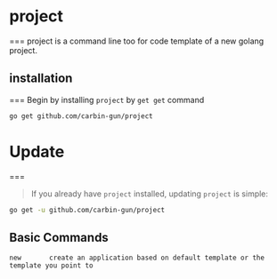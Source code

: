# project
===
project is a command line too for code template of a new golang project.

## installation
===
Begin by installing `project` by `get get` command

```bash
go get github.com/carbin-gun/project
```
# Update
===
> If you already have `project` installed, updating `project` is simple:
```bash
go get -u github.com/carbin-gun/project
```

## Basic Commands

```
new       create an application based on default template or the template you point to

```
